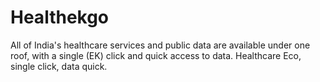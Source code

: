 # Healthekgo
All of India's healthcare services and public data are available under one roof, with a single (EK) click and quick access to data. Healthcare Eco, single click, data quick.